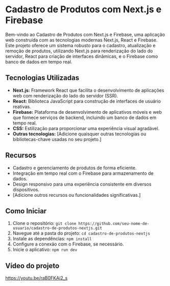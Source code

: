 # Cadastro de Produtos com Next.js e Firebase

Bem-vindo ao Cadastro de Produtos com Next.js e Firebase, uma aplicação web construída com as tecnologias modernas Next.js, React e Firebase. Este projeto oferece um sistema robusto para o cadastro, atualização e remoção de produtos, utilizando Next.js para renderização do lado do servidor, React para criação de interfaces dinâmicas, e o Firebase como banco de dados em tempo real.

## Tecnologias Utilizadas

- **Next.js:** Framework React que facilita o desenvolvimento de aplicações web com renderização do lado do servidor (SSR).
- **React:** Biblioteca JavaScript para construção de interfaces de usuário reativas.
- **Firebase:** Plataforma de desenvolvimento de aplicativos móveis e web que fornece serviços de backend, incluindo um banco de dados em tempo real.
- **CSS:** Estilização para proporcionar uma experiência visual agradável.
- **Outras tecnologias:** [Adicione quaisquer outras tecnologias ou bibliotecas-chave usadas no seu projeto.]

## Recursos

- Cadastro e gerenciamento de produtos de forma eficiente.
- Integração em tempo real com o Firebase para armazenamento de dados.
- Design responsivo para uma experiência consistente em diversos dispositivos.
- [Adicione outros recursos ou funcionalidades significativas.]

## Como Iniciar

1. Clone o repositório: `git clone https://github.com/seu-nome-de-usuario/cadastro-de-produtos-nextjs.git`
2. Navegue até a pasta do projeto: `cd cadastro-de-produtos-nextjs`
3. Instale as dependências: `npm install`
4. Configure a conexão com o Firebase, se necessário.
5. Inicie o aplicativo: `npm run dev`

## Vídeo do projeto

https://youtu.be/raB0FKAi2_s

